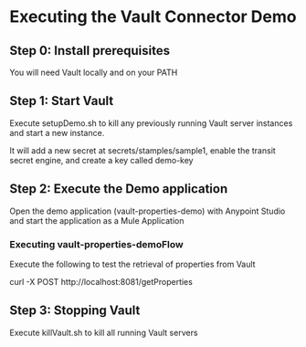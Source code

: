 # Executing the Vault Connector Demo

## Step 0: Install prerequisites

You will need Vault locally and on your PATH

## Step 1: Start Vault

Execute setupDemo.sh to kill any previously running Vault server instances and start a new instance. 

It will add a new secret at secrets/stamples/sample1, enable the transit secret engine, and create a key called demo-key

## Step 2: Execute the Demo application

Open the demo application (vault-properties-demo) with Anypoint Studio and start the application as a Mule Application

### Executing vault-properties-demoFlow

Execute the following to test the retrieval of properties from Vault

curl -X POST http://localhost:8081/getProperties

## Step 3: Stopping Vault

Execute killVault.sh to kill all running Vault servers